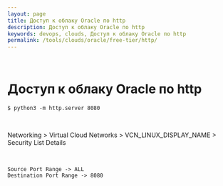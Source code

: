 ```yaml
---
layout: page
title: Доступ к облаку Oracle по http
description: Доступ к облаку Oracle по http
keywords: devops, clouds, Доступ к облаку Oracle по http
permalink: /tools/clouds/oracle/free-tier/http/
---
```


<br/>

# Доступ к облаку Oracle по http

```
$ python3 -m http.server 8080
```

<br/>

Networking > Virtual Cloud Networks > VCN_LINUX_DISPLAY_NAME > Security List Details

<br/>

```
Source Port Range -> ALL
Destination Port Range -> 8080
```
